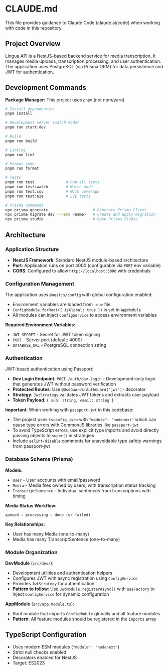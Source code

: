 # CLAUDE.md

This file provides guidance to Claude Code (claude.ai/code) when working with code in this repository.

## Project Overview

Lingua API is a NestJS-based backend service for media transcription. It manages media uploads, transcription processing, and user authentication. The application uses PostgreSQL (via Prisma ORM) for data persistence and JWT for authentication.

## Development Commands

**Package Manager:** This project uses `pnpm` (not npm/yarn)

```bash
# Install dependencies
pnpm install

# Development server (watch mode)
pnpm run start:dev

# Build
pnpm run build

# Linting
pnpm run lint

# Format code
pnpm run format

# Tests
pnpm run test              # Run all tests
pnpm run test:watch        # Watch mode
pnpm run test:cov          # With coverage
pnpm run test:e2e          # E2E tests

# Prisma commands
npx prisma generate                    # Generate Prisma Client
npx prisma migrate dev --name <name>   # Create and apply migration
npx prisma studio                      # Open Prisma Studio
```

## Architecture

### Application Structure

- **NestJS Framework**: Standard NestJS module-based architecture
- **Port**: Application runs on port 4000 (configurable via `PORT` env variable)
- **CORS**: Configured to allow `http://localhost:3000` with credentials

### Configuration Management

The application uses `@nestjs/config` with global configuration enabled:
- Environment variables are loaded from `.env` file
- `ConfigModule.forRoot({ isGlobal: true })` is set in `AppModule`
- All modules can inject `ConfigService` to access environment variables

**Required Environment Variables:**
- `JWT_SECRET` - Secret for JWT token signing
- `PORT` - Server port (default: 4000)
- `DATABASE_URL` - PostgreSQL connection string

### Authentication

JWT-based authentication using Passport:
- **Dev Login Endpoint**: `POST /auth/dev-login` - Development-only login that generates JWT without password verification
- **Protected Routes**: Use `@UseGuards(AuthGuard('jwt'))` decorator
- **Strategy**: `JwtStrategy` validates JWT tokens and extracts user payload
- **Token Payload**: `{ sub: string, email: string }`

**Important**: When working with `passport-jwt` in this codebase:
- The project uses `tsconfig.json` with `"module": "nodenext"` which can cause type errors with CommonJS libraries like `passport-jwt`
- To avoid TypeScript errors, use explicit type imports and avoid directly passing objects to `super()` in strategies
- Include `eslint-disable` comments for unavoidable type safety warnings from passport-jwt

### Database Schema (Prisma)

**Models:**
- `User` - User accounts with email/password
- `Media` - Media files owned by users, with transcription status tracking
- `TranscriptSentence` - Individual sentences from transcriptions with timing

**Media Status Workflow:**
```
queued → processing → done (or failed)
```

**Key Relationships:**
- User has many Media (one-to-many)
- Media has many TranscriptSentence (one-to-many)

### Module Organization

**DevModule** (`src/dev/`):
- Development utilities and authentication helpers
- Configures JWT with async registration using `ConfigService`
- Provides `JwtStrategy` for authentication
- **Pattern to follow**: Use `JwtModule.registerAsync()` with `useFactory` to inject `ConfigService` for dynamic configuration

**AppModule** (`src/app.module.ts`):
- Root module that imports `ConfigModule` globally and all feature modules
- **Pattern**: All feature modules should be registered in the `imports` array

## TypeScript Configuration

- Uses modern ESM modules (`"module": "nodenext"`)
- Strict null checks enabled
- Decorators enabled for NestJS
- Target: ES2023
